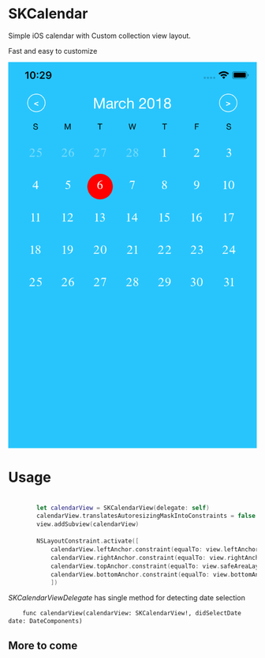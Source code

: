 # SKCalendar

Simple iOS calendar with Custom collection view layout. 

Fast and easy to customize


![alt text](https://raw.githubusercontent.com/skoirala/SKCalendar/master/Calendar.png "With zero configuration")


# Usage 

```swift 

        let calendarView = SKCalendarView(delegate: self)
        calendarView.translatesAutoresizingMaskIntoConstraints = false
        view.addSubview(calendarView)
        
        NSLayoutConstraint.activate([
            calendarView.leftAnchor.constraint(equalTo: view.leftAnchor),
            calendarView.rightAnchor.constraint(equalTo: view.rightAnchor),
            calendarView.topAnchor.constraint(equalTo: view.safeAreaLayoutGuide.topAnchor),
            calendarView.bottomAnchor.constraint(equalTo: view.bottomAnchor)
            ])
```

*SKCalendarViewDelegate* has single method for detecting date selection

```
    func calendarView(calendarView: SKCalendarView!, didSelectDate date: DateComponents) 
```


## More to come


